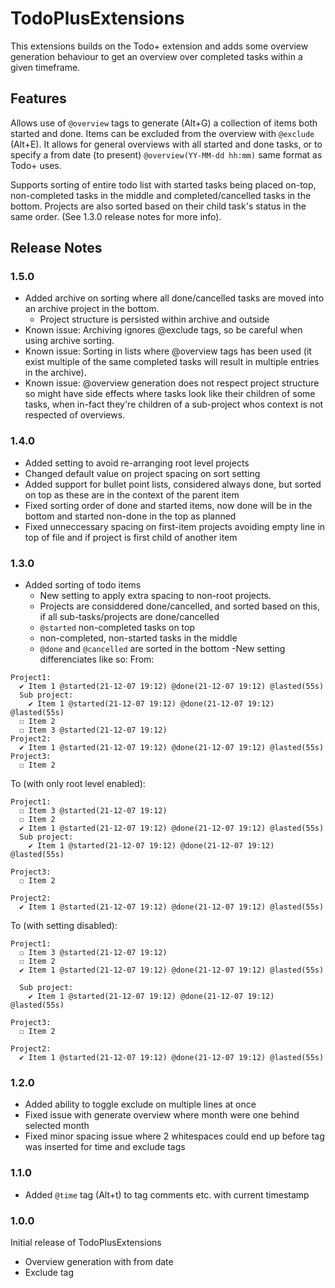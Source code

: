 # TodoPlusExtensions

This extensions builds on the Todo+ extension and adds some overview generation behaviour to get an overview over completed tasks within a given timeframe.

## Features

Allows use of `@overview` tags to generate (Alt+G) a collection of items both started and done. Items can be excluded from the overview with `@exclude` (Alt+E). It allows for general overviews with all started and done tasks, or to specify a from date (to present) `@overview(YY-MM-dd hh:mm)` same format as Todo+ uses.

Supports sorting of entire todo list with started tasks being placed on-top, non-completed tasks in the middle and completed/cancelled tasks in the bottom. Projects are also sorted based on their child task's status in the same order. (See 1.3.0 release notes for more info).

## Release Notes

### 1.5.0
- Added archive on sorting where all done/cancelled tasks are moved into an archive project in the bottom.
  - Project structure is persisted within archive and outside
- Known issue: Archiving ignores @exclude tags, so be careful when using archive sorting.
- Known issue: Sorting in lists where @overview tags has been used (it exist multiple of the same completed tasks will result in multiple entries in the archive).
- Known issue: @overview generation does not respect project structure so might have side effects where tasks look like their children of some tasks, when in-fact they're children of a sub-project whos context is not respected of overviews.

### 1.4.0
- Added setting to avoid re-arranging root level projects
- Changed default value on project spacing on sort setting
- Added support for bullet point lists, considered always done, but sorted on top as these are in the context of the parent item
- Fixed sorting order of done and started items, now done will be in the bottom and started non-done in the top as planned
- Fixed unneccessary spacing on first-item projects avoiding empty line in top of file and if project is first child of another item

### 1.3.0
- Added sorting of todo items
  - New setting to apply extra spacing to non-root projects.
  - Projects are considdered done/cancelled, and sorted based on this, if all sub-tasks/projects are done/cancelled
  - `@started` non-completed tasks on top
  - non-completed, non-started tasks in the middle
  - `@done` and `@cancelled` are sorted in the bottom
-New setting differenciates like so:
From:
```
Project1:
  ✔ Item 1 @started(21-12-07 19:12) @done(21-12-07 19:12) @lasted(55s)
  Sub project:
    ✔ Item 1 @started(21-12-07 19:12) @done(21-12-07 19:12) @lasted(55s)
  ☐ Item 2
  ☐ Item 3 @started(21-12-07 19:12)
Project2:
  ✔ Item 1 @started(21-12-07 19:12) @done(21-12-07 19:12) @lasted(55s)
Project3:
  ☐ Item 2
```

To (with only root level enabled):
```
Project1:
  ☐ Item 3 @started(21-12-07 19:12)
  ☐ Item 2
  ✔ Item 1 @started(21-12-07 19:12) @done(21-12-07 19:12) @lasted(55s)
  Sub project:
    ✔ Item 1 @started(21-12-07 19:12) @done(21-12-07 19:12) @lasted(55s)

Project3:
  ☐ Item 2

Project2:
  ✔ Item 1 @started(21-12-07 19:12) @done(21-12-07 19:12) @lasted(55s)
```

To (with setting disabled):
```
Project1:
  ☐ Item 3 @started(21-12-07 19:12)
  ☐ Item 2
  ✔ Item 1 @started(21-12-07 19:12) @done(21-12-07 19:12) @lasted(55s)

  Sub project:
    ✔ Item 1 @started(21-12-07 19:12) @done(21-12-07 19:12) @lasted(55s)

Project3:
  ☐ Item 2

Project2:
  ✔ Item 1 @started(21-12-07 19:12) @done(21-12-07 19:12) @lasted(55s)
```

### 1.2.0
- Added ability to toggle exclude on multiple lines at once
- Fixed issue with generate overview where month were one behind selected month
- Fixed minor spacing issue where 2 whitespaces could end up before tag was inserted for time and exclude tags

### 1.1.0
- Added `@time` tag (Alt+t) to tag comments etc. with current timestamp

### 1.0.0

Initial release of TodoPlusExtensions
- Overview generation with from date
- Exclude tag